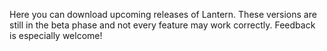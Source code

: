 Here you can download upcoming releases of Lantern. These versions are still in the beta phase and not every feature may work correctly. Feedback is especially welcome!